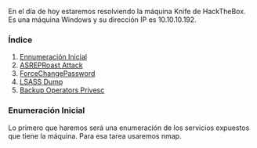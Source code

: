 
En el día de hoy estaremos resolviendo la máquina Knife de HackTheBox. Es una máquina Windows y su dirección IP es 10.10.10.192.

### Índice

1. [Ennumeración Inicial](#enumeración-inicial)
2. [ASREPRoast Attack](#asreproast-attack)
3. [ForceChangePassword](#forcechangepassword)
4. [LSASS Dump](#lsass-dump)
5. [Backup Operators Privesc](#backup-operators-privesc)

### Enumeración Inicial

Lo primero que haremos será una enumeración de los servicios expuestos que tiene la máquina. Para esa tarea usaremos nmap.